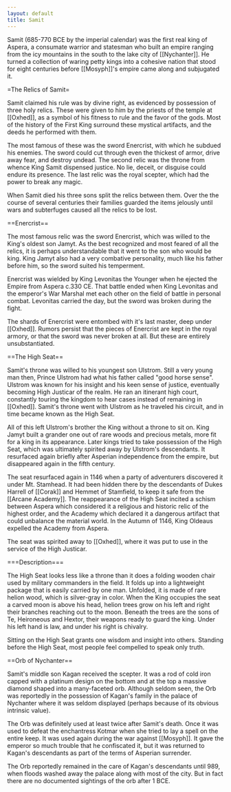 ```yaml
---
layout: default
title: Samit
---
```


Samit (685-770 BCE by the imperial calendar) was the first real king of Aspera, a consumate warrior and statesman who built an empire ranging from the icy mountains in the south to the lake city of [[Nychanter]].  He turned a collection of waring petty kings into a cohesive nation that stood for eight centuries before [[Mosyph]]'s empire came along and subjugated it.

=The Relics of Samit=

Samit claimed his rule was by divine right, as evidenced by possession of three holy relics.  These were given to him by the priests of the temple at [[Oxhed]], as a symbol of his fitness to rule and the favor of the gods.  Most of the history of the First King surround these mystical artifacts, and the deeds he performed with them.

The most famous of these was the sword Enercrist, with which he subdued his enemies. The sword could cut through even the thickest of armor, drive away fear, and destroy undead. The second relic was the throne from whence King Samit dispensed justice. No lie, deceit, or disguise could endure its presence. The last relic was the royal scepter, which had the power to break any magic.

When Samit died his three sons split the relics between them.  Over the the course of several centuries their families guarded the items jelously until wars and subterfuges caused all the relics to be lost.  

==Enercrist==

The most famous relic was the sword Enercrist, which was willed to the King's oldest son Jamyt.  As the best recognized and most feared of all the relics, it is perhaps understandable that it went to the son who would be king.  King Jamyt also had a very combative personality, much like his father before him, so the sword suited his temperment.

Enercrist was wielded by King Levonitas the Younger when he ejected the Empire from Aspera c.330 CE.  That battle ended when King Levonitas and the emperor's War Marshal met each other on the field of battle in personal combat.  Levonitas carried the day, but the sword was broken during the fight.  

The shards of Enercrist were entombed with it's last master, deep under [[Oxhed]].  Rumors persist that the pieces of Enercrist are kept in the royal armory, or that the sword was never broken at all.  But these are entirely unsubstantiated.

==The High Seat==

Samit's throne was willed to his youngest son Ulstrom.  Still a very young man then, Prince Ulstrom had what his father called "good horse sense".  Ulstrom was known for his insight and his keen sense of justice, eventually becoming High Justicar of the realm.  He ran an itinerant high court, constantly touring the kingdom to hear cases instead of remaining in [[Oxhed]].  Samit's throne went with Ulstrom as he traveled his circuit, and in time became known as the High Seat.

All of this left Ulstrom's brother the King without a throne to sit on.  King Jamyt built a grander one out of rare woods and precious metals, more fit for a king in its appearance.  Later kings tried to take possession of the High Seat, which was ultimately spirited away by Ulstrom's descendants.  It resurfaced again briefly after Asperian independence from the empire, but disappeared again in the fifth century.

The seat resurfaced again in 1146 when a party of adventurers discovered it under Mt. Stamhead.  It had been hidden there by the descendants of Dukes Harrell of [[Corak]] and Hemmet of Stamfield, to keep it safe from the  [[Arcane Academy]].  The reappearance of the High Seat incited a schism between Aspera which considered it a religious and historic relic of the highest order, and the Academy which declared it a dangerous artifact that could unbalance the material world.  In the Autumn of 1146, King Oldeaus expelled the Academy from Aspera.

The seat was spirited away to [[Oxhed]], where it was put to use in the service of the High Justicar.

===Description===

The High Seat looks less like a throne than it does a folding wooden chair used by military commanders in the field.  It folds up into a lightweight package that is easily carried by one man.  Unfolded, it is made of rare helion wood, which is silver-gray in color.  When the King occupies the seat a carved moon is above his head, helion trees grow on his left and right their branches reaching out to the moon.  Beneath the trees are the sons of Te, Heironeous and Hextor, their weapons ready to guard the king.  Under his left hand is law, and under his right is chivalry.

Sitting on the High Seat grants one wisdom and insight into others.  Standing before the High Seat, most people feel compelled to speak only truth.

==Orb of Nychanter==

Samit's middle son Kagan received the scepter.  It was a rod of cold iron capped with a platinum design on the bottom and at the top a massive diamond shaped into a many-faceted orb.  Although seldom seen, the Orb was reportedly in the possession of Kagan's family in the palace of Nychanter where it was seldom displayed (perhaps because of its obvious intrinsic value).

The Orb was definitely used at least twice after Samit's death.  Once it was used to defeat the enchantress Kotmar when she tried to lay a spell on the entire keep.  It was used again during the war against [[Mosyph]].  It gave the emperor so much trouble that he confiscated it, but it was returned to Kagan's descendants as part of the terms of Asperian surrender.

The Orb reportedly remained in the care of Kagan's descendants until 989, when floods washed away the palace along with most of the city.  But in fact there are no documented sightings of the orb after 1 BCE.

